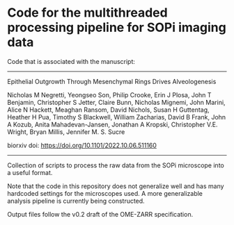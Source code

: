 # Code for the multithreaded processing pipeline for SOPi imaging data

Code that is associated with the manuscript:

----
Epithelial Outgrowth Through Mesenchymal Rings Drives Alveologenesis

Nicholas M Negretti, Yeongseo Son, Philip Crooke, Erin J Plosa,
John T Benjamin, Christopher S Jetter, Claire Bunn, Nicholas Mignemi,
John Marini, Alice N Hackett, Meaghan Ransom, David Nichols,
Susan H Guttentag, Heather H Pua, Timothy S Blackwell, 
William Zacharias, David B Frank, John A Kozub, Anita Mahadevan-Jansen, 
Jonathan A Kropski, Christopher V.E. Wright, Bryan Millis, 
Jennifer M. S. Sucre

biorxiv doi: https://doi.org/10.1101/2022.10.06.511160

----

Collection of scripts to process the raw data from the SOPi microscope into
a useful format.

Note that the code in this repository does not generalize well and has
many hardcoded settings for the microscopes used. A more generalizable
analysis pipeline is currently being constructed.

Output files follow the v0.2 draft of the OME-ZARR specification.
